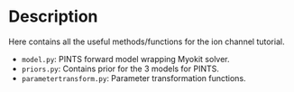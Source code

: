 # Description

Here contains all the useful methods/functions for the ion channel tutorial.

- `model.py`: PINTS forward model wrapping Myokit solver.
- `priors.py`: Contains prior for the 3 models for PINTS.
- `parametertransform.py`: Parameter transformation functions.

